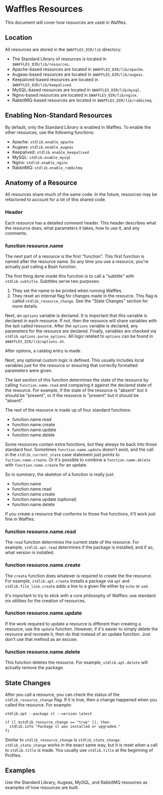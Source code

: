 # Waffles Resources

This document will cover how resources are used in Waffles.

## Location

All resources are stored in the `$WAFFLES_DIR/lib` directory:

* The Standard Library of resources is located in `$WAFFLES_DIR/lib/resources`.
* Apache-based resources are located in `$WAFFLES_DIR/lib/apache`.
* Augeas-based resources are located in `$WAFFLES_DIR/lib/augeas`.
* Keepalived-based resources are located in `$WAFFLES_DIR/lib/keepalived`.
* MySQL-based resources are located in `$WAFFLES_DIR/lib/mysql`.
* Nginx-based resources are located in `$WAFFLES_DIR/lib/nginx`.
* RabbitMQ-based resources are located in `$WAFFLES_DIR/lib/rabbitmq`.

## Enabling Non-Standard Resources

By default, only the Standard Library is enabled in Waffles. To enable the other resources, use the following functions:

* Apache: `stdlib.enable_apache`
* Augeas: `stdlib.enable_augeas`
* Keepalived: `stdlib.enable_keepalived`
* MySQL: `stdlib.enable_mysql`
* Nginx: `stdlib.enable_nginx`
* RabbitMQ: `stdlib.enable_rabbitmq`

## Anatomy of a Resource

All resources share much of the same code. In the future, resources may be refactored to account for a lot of this shared code.

### Header

Each resource has a detailed comment header. This header describes what the resource does, what parameters it takes, how to use it, and any comments.

### function resource.name

The next part of a resource is the first "function". This first function is named after the resource name. So any time you use a resource, you're actually just calling a Bash function.

The first thing done inside this function is to call a "subtitle" with `stdlib.subtitle`. Subtitles serve two purposes:

1. They set the name to be printed when running Waffles.
2. They reset an internal flag for changes made in the resource. This flag is called `stdlib_resource_change`. See the "State Changes" section for more details.

Next, an `options` variable is declared. It is important that this variable is declared in each resource. If not, then the resource will share variables with the last called resource. After the `options` variable is declared, any parameters for the resource are declared. Finally, variables are checked via `stdlib.options.parse_options`. All logic related to `options` can be found in `$WAFFLES_DIR/lib/options.sh`.

After options, a catalog entry is made.

Next, any optional custom logic is defined. This usually includes local variables just for the resource or ensuring that correctly formatted parameters were given.

The last section of this function determines the state of the resource by calling `function.name.read` and comparing it against the declared state of the resource. For example, if the state of the resource is "absent" but it should be "present", or if the resource is "present" but it should be "absent".

The rest of the resource is made up of four standard functions:

* function.name.read
* function.name.create
* function.name.update
* function.name.delete

Some resources contain extra functions, but they always tie back into those standard four. Sometimes `function.name.update` doesn't exist, and the call in the `stdlib_current_state` case statement just points to `fuction.name.create`. Or it's possible to combine a `function.name.delete` with `function.name.create` for an update.

So in summary, the skeleton of a function is really just:

* function.name
* function.name.read
* function.name.create
* function.name.update (optional)
* function.name.delete

If you create a resource that conforms to those five functions, it'll work just fine in Waffles.

### function resource.name.read

The `read` function determines the current state of the resource. For example, `stdlib.apt.read` determines if the package is installed, and if so, what version is installed.

### function resource.name.create

The `create` function does whatever is required to create the the resource. For example, `stdlib.apt.create` installs a package via `apt` and `stdlib.file_line.create` adds a line to a given file either by `echo` or `sed`.

It's important to try to stick with a core philosophy of Waffles: use standard nix utilities for the creation of resources.

### function resource.name.update

If the work required to update a resource is different than creating a resource, use the `update` function. However, if it's easier to simply delete the resource and recreate it, then do that instead of an update function. Just don't use that method as an excuse.

### function resource.name.delete

This function deletes the resource. For example, `stdlib.apt.delete` will actually remove the package.

## State Changes

After you call a resource, you can check the status of the `stdlib_resource_change` flag. If it is true, then a change happened when you called the resource. For example:

```shell
stdlib.apt --package sl --version latest

if [[ $stdlib_resource_change == "true" ]]; then
  stdlib.info "Package sl was installed or upgraded."
fi
```

Similar to `stdlib_resource_change` is `stdlib_state_change`. `stdlib_state_change` works in the exact same way, but it is reset when a call to `stdlib.title` is made. You usually use `stdlib.title` at the beginning of Profiles.

## Examples

Use the Standard Library, Augeas, MySQL, and RabbitMQ resources as examples of how resources are built.
